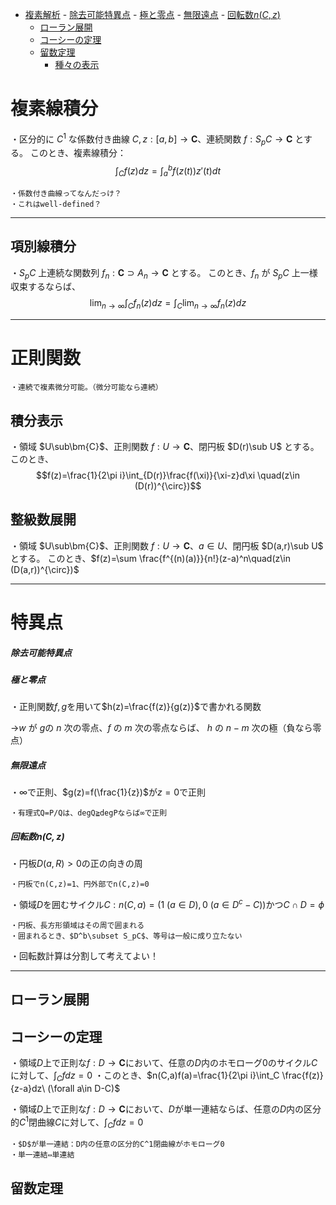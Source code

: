 - [複素解析](#複素解析)
        - [除去可能特異点](#除去可能特異点)
        - [極と零点](#極と零点)
        - [無限遠点](#無限遠点)
        - [回転数$n(C,z)$](#回転数ncz)
  - [ローラン展開](#ローラン展開)
  - [コーシーの定理](#コーシーの定理)
  - [留数定理](#留数定理)
    - [種々の表示](#種々の表示)


# 複素線積分

・区分的に $C^1$ な係数付き曲線 $C,z:[a,b]\to\bm{C}$、連続関数 $f:S_pC\to\bm{C}$ とする。
このとき、複素線積分：
$$\int_Cf(z)dz=\int_a^bf(z(t))z'(t)dt$$

    ・係数付き曲線ってなんだっけ？
    ・これはwell-defined？

---

## 項別線積分

・$S_pC$ 上連続な関数列 $f_n:\bm{C}\supset A_n\to\bm{C}$ とする。
このとき、$f_n$ が $S_pC$ 上一様収束するならば、
$$\lim_{n\to\infty}\int_Cf_n(z)dz=\int_C\lim_{n\to\infty} f_n(z)dz$$

---

# 正則関数

    ・連続で複素微分可能。（微分可能なら連続）

## 積分表示

・領域 $U\sub\bm{C}$、正則関数 $f:U\to\bm{C}$、閉円板 $D(r)\sub U$ とする。
このとき、$$f(z)=\frac{1}{2\pi i}\int_{D(r)}\frac{f(\xi)}{\xi-z}d\xi \quad(z\in (D(r))^{\circ})$$

## 整級数展開

・領域 $U\sub\bm{C}$、正則関数 $f:U\to\bm{C}$、$a\in U$、閉円板 $D(a,r)\sub U$ とする。
このとき、$f(z)=\sum \frac{f^{(n)(a)}}{n!}(z-a)^n\quad(z\in (D(a,r))^{\circ})$

---



# 特異点

##### 除去可能特異点

##### 極と零点

・正則関数$f,g$を用いて$h(z)=\frac{f(z)}{g(z)}$で書かれる関数

→$w$ が $g$の $n$ 次の零点、$f$ の $m$ 次の零点ならば、 $h$ の $n-m$ 次の極（負なら零点）

##### 無限遠点

・$\infty$で正則、$g(z)=f(\frac{1}{z})$が$z=0$で正則

    ・有理式Q=P/Qは、degQ≧degPならば∞で正則

##### 回転数$n(C,z)$

・円板$D(a,R)>0$の正の向きの周

    ・円板でn(C,z)=1、円外部でn(C,z)=0

・領域$D$を囲むサイクル$C:n(C,a)=(1\ (a\in D),0\ (a\in D^c-C))$かつ$C\cap D=\phi$

    ・円板、長方形領域はその周で囲まれる
    ・囲まれるとき、$D^b\subset S_pC$、等号は一般に成り立たない

・回転数計算は分割して考えてよい！

---
## ローラン展開

## コーシーの定理

・領域$D$上で正則な$f:D\to\bm{C}$において、任意の$D$内のホモローグ$0$のサイクル$C$に対して、$\int_Cfdz=0$
・このとき、$n(C,a)f(a)=\frac{1}{2\pi i}\int_C \frac{f(z)}{z-a}dz\ (\forall a\in D-C)$


・領域$D$上で正則な$f:D\to\bm{C}$において、$D$が単一連結ならば、任意の$D$内の区分的$C^1$閉曲線$C$に対して、$\int_Cfdz=0$

    ・$D$が単一連結：D内の任意の区分的C^1閉曲線がホモローグ0
    ・単一連結⇔単連結

## 留数定理
